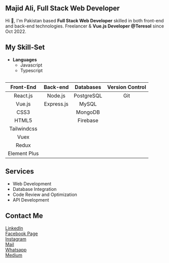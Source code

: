 ## Majid Ali, Full Stack Web Developer

Hi 👋, I'm Pakistan based **Full Stack Web Developer** skilled in both front-end and back-end technologies. Freelancer & **Vue.js Developer @Teresol** since Oct 2022.
## My Skill-Set
- **Languages**
    - Javascript
    - Typescript
##
|    Front-End        |    Back-end     |    Databases          |    Version Control          |
|    :------------:   |    :-------:    |    :-------------:    |    :-------------------:    |
|    React.js         |    Node.js      |    PostgreSQL         |    Git                      |
|    Vue.js           |    Express.js   |    MySQL              |
|    CSS3             |                 |    MongoDB            |
|    HTML5            |                 |    Firebase           |         
|    Tailwindcss      |
|    Vuex             |
|    Redux            |
|    Element Plus     |

## Services
- Web Development
- Database Integration
- Code Review and Optimization
- API Development


## Contact Me
[LinkedIn](https://www.linkedin.com/in/majid-ali-074b97245/)    
[Facebook Page](https://www.facebook.com/groups/246606200063950/?ref=share_group_link)    
[Instagram](https://instagram.com/majid_ali_wattu?utm_source=qr&igshid=ZDc4ODBmNjlmNQ%3D%3D)    
[Mail](mailto:majidaliqau@gmail.com)    
[Whatsapp](https://wa.me/923275065850)    
[Medium](https://medium.com/@majid.teresol)    
